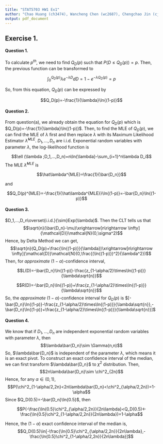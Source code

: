 ```yaml
---
title: "STAT5703 HW1 Ex1"
author: "Chao Huang (ch3474), Wancheng Chen (wc2687), Chengchao Jin (cj2628)"
output: pdf_document
---
```




## Exercise 1.

#### Question 1.
To calculate $p^{th}$, we need to find $Q_D(p)$ such that $P(D\leq Q_D(p))=p$. Then, the previous function can be transformed to

$$\int_{0}^{Q_D(p)}\lambda e^{-\lambda D}dD=1-e^{-\lambda Q_D(p)}=p$$

So, from this equation, $Q_D(p)$ can be expressed by

$$Q_D(p)=-\frac{1}{\lambda}\ln{(1-p)}$$

#### Question 2.
From question(a), we already obtain the equation for $Q_D(p)$ which is $Q_D(p)=-\frac{1}{\lambda}\ln{(1-p)}$. Then, to find the MLE of $Q_D(p)$, we can find the MLE of $\lambda$ first and then replace $\lambda$ with its Maximum Likelihood Estimator $\hat\lambda^{MLE}$. $D_1,...,D_n$ are i.i.d. Exponential random variables with parameter $\lambda$, the log-likelihood function is

$$\ell (\lambda ;D_1,...,D_n)=n\ln{\lambda}-\sum_{i=1}^n\lambda D_i$$
The MLE $\hat\lambda^{MLE}$ is 

$$\hat\lambda^{MLE}=\frac{1}{\bar{D_n}}$$

and

$$Q_D(p)^{MLE}=-\frac{1}{\hat\lambda^{MLE}}\ln{(1-p)}=-\bar{D_n}\ln{(1-p)}$$

#### Question 3.
$D_1,...,D_n\overset{i.i.d.}{\sim}Exp(\lambda)$. Then the CLT tells us that
$$\sqrt{n}(\bar{D_n}-\mu)\xrightarrow[n\rightarrow \infty]{\mathcal{D}}\mathcal{N}(0,\sigma^2)$$
Hence, by Delta Method we can get,
$$\sqrt{n}(Q_D(p)+\frac{\ln{(1-p)}}{\lambda})\xrightarrow[n\rightarrow \infty]{\mathcal{D}}\mathcal{N}(0,\frac{(\ln{(1-p)})^2}{\lambda^2})$$
Then, for $approximate\ (1-\alpha)$-confidence interval,

$$L(D)=-\bar{D_n}\ln{(1-p)}-\frac{z_{1-\alpha/2}\times\ln{(1-p)}}{\lambda\sqrt{n}}$$

$$R(D)=-\bar{D_n}\ln{(1-p)}+\frac{z_{1-\alpha/2}\times\ln{(1-p)}}{\lambda\sqrt{n}}$$
So, the $approximate\ (1-\alpha)$-confidence interval for $Q_D(p)$ is $[-\bar{D_n}\ln{(1-p)}-\frac{z_{1-\alpha/2}\times\ln{(1-p)}}{\lambda\sqrt{n}},-\bar{D_n}\ln{(1-p)}+\frac{z_{1-\alpha/2}\times\ln{(1-p)}}{\lambda\sqrt{n}}]$

#### Question 4.
We know that if $D_1,...,D_n$ are independent exponential random variables with parameter $\lambda$, then
$$\lambda\bar{D_n}\sim \Gamma(n,n)$$
So, $\lambda\bar{D_n}$ is independent of the parameter $\lambda$, which means it is an exact pivot. 
To construct an exact confidence interval of the median, we can first transform $\lambda\bar{D_n}$ to $\chi^2$ distribution. Then,
$$2n\lambda\bar{D_n}\sim \chi^2_{2n}$$
Hence, for any $\alpha\in(0,1)$,
$$P(\chi^2_{1-\alpha/2,2n}<2n\lambda\bar{D_n}<\chi^2_{\alpha/2,2n})=1-\alpha$$
Since $Q_D(0.5)=-\bar{D_n}\ln{0.5}$, then

$$P(-\frac{\ln{0.5}\chi^2_{\alpha/2,2n}}{2n\lambda}<Q_D(0.5)<-\frac{\ln{0.5}\chi^2_{1-\alpha/2,2n}}{2n\lambda})=1-\alpha$$

Hence, the $(1-\alpha)$ exact confidence interval of the median is,
$$Q_D(0.5)\in[-\frac{\ln{0.5}\chi^2_{\alpha/2,2n}}{2n\lambda},-\frac{\ln{0.5}\chi^2_{1-\alpha/2,2n}}{2n\lambda}]$$
